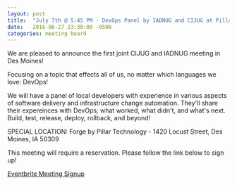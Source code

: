 ```yaml
---
layout: post
title:  "July 7th @ 5:45 PM - DevOps Panel by IADNUG and CIJUG at Pillar"
date:   2016-06-27 23:30:00 -0500
categories: meeting board
---
```

We are pleased to announce the first joint CIJUG and IADNUG meeting in Des Moines!
  
Focusing on a topic that effects all of us, no matter which languages we love: DevOps!
  
We will have a panel of local developers with experience in various aspects of software delivery and infrastructure change automation. They'll share their expereinces with DevOps; what worked, what didn't, and what's next. Build, test, release, deploy, rollback, and beyond! 
  
SPECIAL LOCATION: Forge by Pillar Technology - 1420 Locust Street, Des Moines, IA 50309  

This meeting will require a reservation.  Please follow the link below to sign up!

<a href="https://www.eventbrite.com/e/devops-panel-by-iadnug-and-cijug-at-pillar-july-7-sponsored-by-beacon-hill-tickets-26250007479">Eventbrite Meeting Signup</a>
